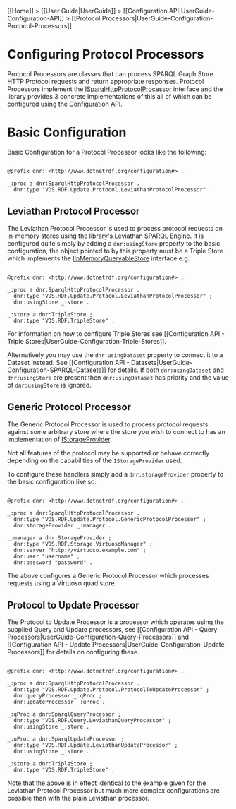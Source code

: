 [[Home]] > [[User Guide|UserGuide]] > [[Configuration API|UserGuide-Configuration-API]] > [[Protocol Processors|UserGuide-Configuration-Protocol-Processors]]

# Configuring Protocol Processors 

Protocol Processors are classes that can process SPARQL Graph Store HTTP Protocol requests and return appropriate responses. Protocol Processors implement the [ISparqlHttpProtocolProcessor](https://dotnetrdf.github.io/api/html/T_VDS_RDF_Update_Protocol_ISparqlHttpProtocolProcessor.htm) interface and the library provides 3 concrete implementations of this all of which can be configured using the Configuration API.

# Basic Configuration 

Basic Configuration for a Protocol Processor looks like the following:

```turtle

@prefix dnr: <http://www.dotnetrdf.org/configuration#> .

_:proc a dnr:SparqlHttpProtocolProcessor .
  dnr:type "VDS.RDF.Update.Protocol.LeviathanProtocolProcessor" .
```

## Leviathan Protocol Processor 

The Leviathan Protocol Processor is used to process protocol requests on in-memory stores using the library's Leviathan SPARQL Engine. It is configured quite simply by adding a `dnr:usingStore` property to the basic configuration, the object pointed to by this property must be a Triple Store which implements the [IInMemoryQueryableStore](https://dotnetrdf.github.io/api/html/T_VDS_RDF_IInMemoryQueryableStore.htm) interface e.g.

```turtle

@prefix dnr: <http://www.dotnetrdf.org/configuration#> .

_:proc a dnr:SparqlHttpProtocolProcessor .
  dnr:type "VDS.RDF.Update.Protocol.LeviathanProtocolProcessor" ;
  dnr:usingStore _:store .

_:store a dnr:TripleStore ;
  dnr:type "VDS.RDF.TripleStore" .
```

For information on how to configure Triple Stores see [[Configuration API - Triple Stores|UserGuide-Configuration-Triple-Stores]].

Alternatively you may use the `dnr:usingDataset` property to connect it to a Dataset instead. See [[Configuration API - Datasets|UserGuide-Configuration-SPARQL-Datasets]] for details. If both `dnr:usingDataset` and `dnr:usingStore` are present then `dnr:usingDataset` has priority and the value of `dnr:usingStore` is ignored.

## Generic Protocol Processor 

The Generic Protocol Processor is used to process protocol requests against some arbitrary store where the store you wish to connect to has an implementation of [IStorageProvider](https://dotnetrdf.github.io/api/html/T_VDS_RDF_Storage_IStorageProvider.htm).

Not all features of the protocol may be supported or behave correctly depending on the capabilities of the `IStorageProvider` used.

To configure these handlers simply add a `dnr:storageProvider` property to the basic configuration like so:

```turtle

@prefix dnr: <http://www.dotnetrdf.org/configuration#> .

_:proc a dnr:SparqlHttpProtocolProcessor .
  dnr:type "VDS.RDF.Update.Protocol.GenericProtocolProcessor" ;
  dnr:storageProvider _:manager .

_:manager a dnr:StorageProvider ;
  dnr:type "VDS.RDF.Storage.VirtuosoManager" ;
  dnr:server "http://virtuoso.example.com" ;
  dnr:user "username" ;
  dnr:password "password" .
```

The above configures a Generic Protocol Processor which processes requests using a Virtuoso quad store.

## Protocol to Update Processor 

The Protocol to Update Processor is a processor which operates using the supplied Query and Update processors, see [[Configuration API - Query Processors|UserGuide-Configuration-Query-Processors]] and [[Configuration API - Update Processors|UserGuide-Configuration-Update-Processors]] for details on configuring these.

```turtle

@prefix dnr: <http://www.dotnetrdf.org/configuration#> .

_:proc a dnr:SparqlHttpProtocolProcessor .
  dnr:type "VDS.RDF.Update.Protocol.ProtocolToUpdateProcessor" ;
  dnr:queryProcessor _:qProc ;
  dnr:updateProcessor _:uProc .

_:qProc a dnr:SparqlQueryProcessor ;
  dnr:type "VDS.RDF.Query.LeviathanQueryProcessor" ;
  dnr:usingStore _:store .

_:uProc a dnr:SparqlUpdateProcessor ;
  dnr:type "VDS.RDF.Update.LeviathanUpdateProcessor" ;
  dnr:usingStore _:store .

_:store a dnr:TripleStore ;
  dnr:type "VDS.RDF.TripleStore" .
```

Note that the above is in effect identical to the example given for the Leviathan Protocol Processor but much more complex configurations are possible than with the plain Leviathan processor.
